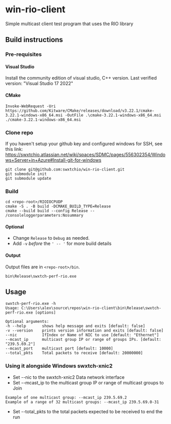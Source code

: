 # win-rio-client
Simple multicast client test program that uses the RIO library

## Build instructions

### Pre-requisites

#### Visual Studio
Install the community edition of visual studio, C++ version.
Last verified version: "Visual Studio 17 2022"

#### CMake
```
Invoke-WebRequest -Uri https://github.com/Kitware/CMake/releases/download/v3.22.1/cmake-3.22.1-windows-x86_64.msi -OutFile .\cmake-3.22.1-windows-x86_64.msi
./cmake-3.22.1-windows-x86_64.msi
```

### Clone repo

If you haven't setup your github key and configured windows for SSH, see this link:
https://swxtchio.atlassian.net/wiki/spaces/SDMC/pages/556302354/Windows+Server+in+Azure#Install-git-for-windows

```
git clone git@github.com:swxtchio/win-rio-client.git
git submodule init
git submodule update
```

### Build
```
cd <repo-root>/RIOIOCPUDP
cmake -S . -B build -DCMAKE_BUILD_TYPE=Release
cmake --build build --config Release -- /consoleloggerparameters:Nosummary
```
#### Optional
* Change `Release` to `Debug` as needed.
* Add `-v` _before_ the `' -- '` for more build details
  
#### Output
Output files are in `<repo-root>/bin`.

```
bin\Release\swxtch-perf-rio.exe
```

## Usage

```
swxtch-perf-rio.exe -h
Usage: C:\Users\alex\source\repos\win-rio-client\bin\Release\swxtch-perf-rio.exe [options]

Optional arguments:
-h --help       shows help message and exits [default: false]
-v --version    prints version information and exits [default: false]
--nic           IfIndex or Name of NIC to use [default: "Ethernet"]
--mcast_ip      multicast group IP or range of groups IPs. [default: "239.5.69.2"]
--mcast_port    multicast port [default: 10000]
--total_pkts    Total packets to receive [default: 20000000]
```

### Using it alongside Windows swxtch-xnic2
* Set --nic to the swxtch-xnic2 Data network interface
* Set --mcast_ip to the multicast group IP or range of multicast groups to Join
```
Example of one multicast group: --mcast_ip 239.5.69.2
Example of a range of 32 multicast groups: --mcast_ip 239.5.69.0-31
```
* Set --total_pkts to the total packets expected to be received to end the run
